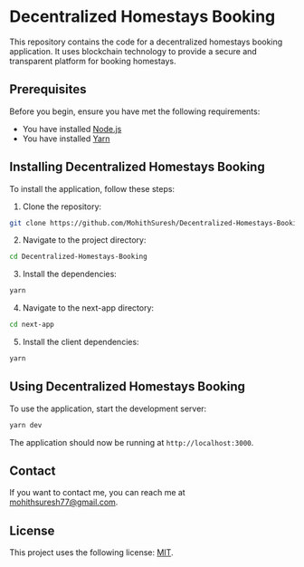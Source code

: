 # Decentralized Homestays Booking

This repository contains the code for a decentralized homestays booking application. It uses blockchain technology to provide a secure and transparent platform for booking homestays.

## Prerequisites

Before you begin, ensure you have met the following requirements:

- You have installed [Node.js](https://nodejs.org/en/download/)
- You have installed [Yarn](https://classic.yarnpkg.com/en/docs/install/)

## Installing Decentralized Homestays Booking

To install the application, follow these steps:

1. Clone the repository:

```bash
git clone https://github.com/MohithSuresh/Decentralized-Homestays-Booking.git
```

2. Navigate to the project directory:

```bash
cd Decentralized-Homestays-Booking
```

3. Install the dependencies:

```bash
yarn
```

4. Navigate to the next-app directory:

```bash
cd next-app
```

5. Install the client dependencies:

```bash
yarn
```

## Using Decentralized Homestays Booking

To use the application, start the development server:

```bash
yarn dev

```

The application should now be running at `http://localhost:3000`.

## Contact

If you want to contact me, you can reach me at [mohithsuresh77@gmail.com](mailto:mohithsuresh77@gmail.com).

## License

This project uses the following license: [MIT](https://opensource.org/licenses/MIT).
